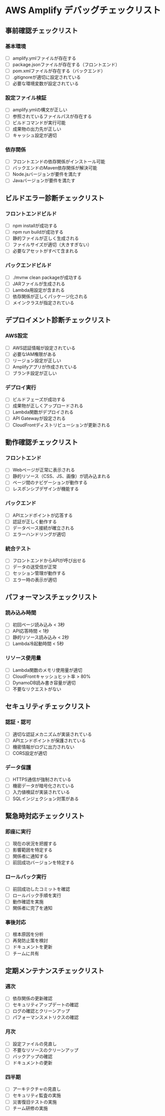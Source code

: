 # AWS Amplify デバッグチェックリスト

## 事前確認チェックリスト

### 基本環境
- [ ] amplify.ymlファイルが存在する
- [ ] package.jsonファイルが存在する（フロントエンド）
- [ ] pom.xmlファイルが存在する（バックエンド）
- [ ] .gitignoreが適切に設定されている
- [ ] 必要な環境変数が設定されている

### 設定ファイル検証
- [ ] amplify.ymlの構文が正しい
- [ ] 参照されているファイルパスが存在する
- [ ] ビルドコマンドが実行可能
- [ ] 成果物の出力先が正しい
- [ ] キャッシュ設定が適切

### 依存関係
- [ ] フロントエンドの依存関係がインストール可能
- [ ] バックエンドのMaven依存関係が解決可能
- [ ] Node.jsバージョンが要件を満たす
- [ ] Javaバージョンが要件を満たす

## ビルドエラー診断チェックリスト

### フロントエンドビルド
- [ ] npm installが成功する
- [ ] npm run buildが成功する
- [ ] 静的ファイルが正しく生成される
- [ ] ファイルサイズが適切（大きすぎない）
- [ ] 必要なアセットがすべて含まれる

### バックエンドビルド
- [ ] ./mvnw clean packageが成功する
- [ ] JARファイルが生成される
- [ ] Lambda用設定が含まれる
- [ ] 依存関係が正しくパッケージ化される
- [ ] メインクラスが指定されている

## デプロイメント診断チェックリスト

### AWS設定
- [ ] AWS認証情報が設定されている
- [ ] 必要なIAM権限がある
- [ ] リージョン設定が正しい
- [ ] Amplifyアプリが作成されている
- [ ] ブランチ設定が正しい

### デプロイ実行
- [ ] ビルドフェーズが成功する
- [ ] 成果物が正しくアップロードされる
- [ ] Lambda関数がデプロイされる
- [ ] API Gatewayが設定される
- [ ] CloudFrontディストリビューションが更新される

## 動作確認チェックリスト

### フロントエンド
- [ ] Webページが正常に表示される
- [ ] 静的リソース（CSS、JS、画像）が読み込まれる
- [ ] ページ間のナビゲーションが動作する
- [ ] レスポンシブデザインが機能する

### バックエンド
- [ ] APIエンドポイントが応答する
- [ ] 認証が正しく動作する
- [ ] データベース接続が確立される
- [ ] エラーハンドリングが適切

### 統合テスト
- [ ] フロントエンドからAPIが呼び出せる
- [ ] データの送受信が正常
- [ ] セッション管理が動作する
- [ ] エラー時の表示が適切

## パフォーマンスチェックリスト

### 読み込み時間
- [ ] 初回ページ読み込み < 3秒
- [ ] API応答時間 < 1秒
- [ ] 静的リソース読み込み < 2秒
- [ ] Lambda冷起動時間 < 5秒

### リソース使用量
- [ ] Lambda関数のメモリ使用量が適切
- [ ] CloudFrontキャッシュヒット率 > 80%
- [ ] DynamoDB読み書き容量が適切
- [ ] 不要なリクエストがない

## セキュリティチェックリスト

### 認証・認可
- [ ] 適切な認証メカニズムが実装されている
- [ ] APIエンドポイントが保護されている
- [ ] 機密情報がログに出力されない
- [ ] CORS設定が適切

### データ保護
- [ ] HTTPS通信が強制されている
- [ ] 機密データが暗号化されている
- [ ] 入力値検証が実装されている
- [ ] SQLインジェクション対策がある

## 緊急時対応チェックリスト

### 即座に実行
- [ ] 現在の状況を把握する
- [ ] 影響範囲を特定する
- [ ] 関係者に通知する
- [ ] 前回成功バージョンを特定する

### ロールバック実行
- [ ] 前回成功したコミットを確認
- [ ] ロールバック手順を実行
- [ ] 動作確認を実施
- [ ] 関係者に完了を通知

### 事後対応
- [ ] 根本原因を分析
- [ ] 再発防止策を検討
- [ ] ドキュメントを更新
- [ ] チームに共有

## 定期メンテナンスチェックリスト

### 週次
- [ ] 依存関係の更新確認
- [ ] セキュリティアップデートの確認
- [ ] ログの確認とクリーンアップ
- [ ] パフォーマンスメトリクスの確認

### 月次
- [ ] 設定ファイルの見直し
- [ ] 不要なリソースのクリーンアップ
- [ ] バックアップの確認
- [ ] ドキュメントの更新

### 四半期
- [ ] アーキテクチャの見直し
- [ ] セキュリティ監査の実施
- [ ] 災害復旧テストの実施
- [ ] チーム研修の実施